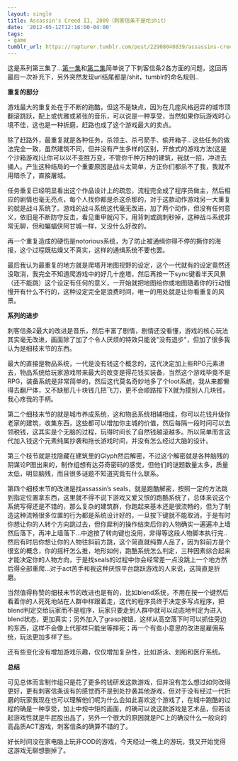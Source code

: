 ```yaml
---
layout: single
title: Assassin's Creed II, 2009（刺客信条不是坨shit）
date: '2012-05-12T12:16:00-04:00'
tags:
- game
tumblr_url: https://rapturer.tumblr.com/post/22908040839/assassins-creed-ii-2009%E5%88%BA%E5%AE%A2%E4%BF%A1%E6%9D%A1%E4%B8%8D%E6%98%AF%E5%9D%A8shit
---
```

这是系列第三集了…[第一集](http://rapturer.tumblr.com/post/16759308763/shit)和[第二集](http://rapturer.tumblr.com/post/16766300845/shit)简单说了下刺客信条2各方面的问题，这回再最后一次补充下，另外突然发现url结尾都是/shit，tumblr的命名规则..

**重复的部分**

游戏最大的重复处在于不断的跑酷，但这不是缺点，因为在几座风格迥异的城市顶翻滚跳跃，配上或优雅或紧张的音乐，可以说是一种享受，当然如果你玩游戏时心境不佳，这也是一种折磨，赶路也成了这个游戏最大的卖点。

除了赶路外，最重复就是各种任务，杀领主、杀弓箭手、偷开箱子.. 这些任务的做法完全一致，虽然建筑不同，但并没有产生多样的区别，开放式的游戏方法(这是个沙箱游戏)让你可以以不变胜万变，不管你千种万种的建筑，我就一招，冲进去捅人。产生这种结局的一个重要原因是战斗太简单，方正你们都杀不了我，我就不用暗杀了，直接屠城。

任务重复已经明显看出这个作品设计上的疏忽，流程完全成了程序员做主，然后相应的剧情也毫无亮点，每个人找你都是杀这杀那的，对于这款动作游戏另一大重复的就是战斗系统了。游戏的战斗系统这代毫无改进，加了两个动作，但没有任何意义，依旧是不断防守反击，看见重甲就闪下，用背刺或跳刺秒掉，这种战斗系统非常无聊，但和蝙蝠侠阿甘城一样，又没什么好改的。

再一个重复造成的硬伤是notorious系统，为了防止被通缉你得不停的撕你的海报，这个过程既枯燥又不真实，这样的通缉系统不要也罢。

最后我认为最重复的地方就是爬塔开地图视野的设定，这个一代就有的设定竟然还没取消，我完全不知道爬游戏中的好几十座塔，然后再按一下sync键看半天风景（还不能跳）这个设定有任何的意义，一开始就把地图给你或地图随着你的行动慢慢开有什么不行的，这种设定完全是浪费时间，唯一的用处就是让你看重复的风景。

**系列的进步**

刺客信条2最大的改进是音乐，然后丰富了剧情，剧情还没看懂，游戏的核心玩法其实毫无改进，画面除了加了个令人厌烦的特效只能说"没有退步"，但加了很多我认为是细枝末节的东西。

最大的直接是物品系统，一代是没有钱这个概念的，这代决定加上些RPG元素进去，物品系统给玩家游戏带来最大的改变是得花钱买装备，当然这个游戏毕竟不是RPG，装备系统是非常简单的，然后这代莫名奇妙地多了个loot系统，我从来都懒得去翻尸体，又不缺那几十块钱几把飞刀，更不会顺路按下X就为摸别人几块钱，我心疼我的手柄。

第二个细枝末节的就是城市养成系统，这和物品系统相辅相成，你可以花钱升级你老家的建筑，收集东西，这些都可以增加你主城的价值，然后每隔一段时间可以去领税钱，这其实是个无脑的过程，玩得时间长了自然钱越滚越多。所以简单而言这代加入钱这个元素纯属抄袭和拖长游戏时间，并没有怎么经过大脑的设计。

第三个枝节就是找隐藏在建筑里的Glyph然后解密，不过这个解密就是各种脑残的阴谋论P图出来的，制作组想有达芬奇密码的感觉，但他们的谜题数量太多，质量太低，明显脑残，而且很多谜题不知道究竟有什么联系。

第四个细枝末节的改进是找assassin’s seals，就是跑酷解密，按照一定的方法跳到指定位置拿东西，这里就不得不说下游戏又爱又恨的跑酷系统了，总体来说这个系统写得还是不错的，那么复杂的建筑群，你跑起来基本还是很流畅的，但为了制造这种流畅很多位置的行为都是系统设计好的，一旦按下键就不能取消，于是有时你想让你的人转个方向跳过去，但你犀利的操作结束后你的人物确实一遍遍冲上墙然后落下，再冲上墙落下…中途按了转向键也没用，非得等这段人物脚本执行完..然后有时后你想让你的人物往斜前方跳，这个简直就纯靠人品了，因为斜前方是个很玄的概念，你的摇杆怎么推，地形如何，跑酷系统怎么判定，三种因素综合起来才能决定你的人物方向，于是找seals的过程中你会经常差一点没跳上一个地方然后得全部重爬…对于act苦手和我这种厌恨平台跳跃游戏的人来说，这简直是折磨。

当然值得称赞的细枝末节的改进也是有的，比如blend系统，不用在按一个键然后看着你的人死死地站在人群中样跟着走，这代的程序员终于决定多写点程序，把blend判定交给玩家而不是程序，玩家只要走到人群中就可以动态地判定为进入blend状态，更加真实；另外加入了grasp按钮，这样从高空落下时可以抓住旁边的东西，这样不会像上代那样只能坐等摔死；再一个有些小意思的改进是雇佣系统，玩法更加多样了些。

还有些变化没有增加游戏乐趣，仅仅增加复杂性，比如游泳、划船和医疗系统。

**总结**

可见总体而言制作组只是花了更多的钱研发这款游戏，但并没有怎么想过如何改得更好，更有刺客信条该有的感觉而不是到处抄袭其他游戏，但对于没有经过一代折磨的玩家我现在也可以理解他们呢为什么会如此喜欢这个游戏了，在城中跑酷的过程的确是一种享受，加上中规中矩的画面，的确可以说这款游戏是艺术品，但若谈起游戏性就是牛屁股出品了，另外一个很大的原因就是PC上的确没什么一般向的高品质ACT游戏，刺客信条的确算不错的了。

好长时间没在家电脑上玩非COD的游戏，今天经过一晚上的游玩，我又开始觉得这游戏无聊想删掉了。

